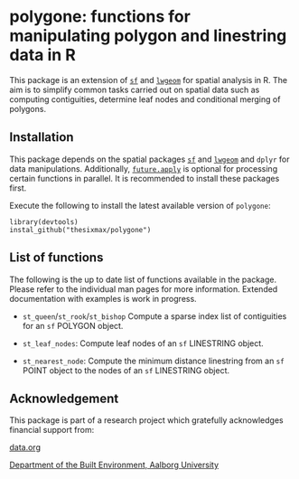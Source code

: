 # **polygone:** functions for manipulating polygon and linestring data in R

This package is an extension of [`sf`](https://github.com/r-spatial/sf) and [`lwgeom`](https://github.com/r-spatial/lwgeom) for spatial analysis in R. The aim is to simplify common tasks carried out on spatial data such as computing contiguities, determine leaf nodes and conditional merging of polygons.

## Installation

This package depends on the spatial packages [`sf`](https://github.com/r-spatial/sf) and [`lwgeom`](https://github.com/r-spatial/lwgeom) and `dplyr` for data manipulations. Additionally, [`future.apply`](https://github.com/HenrikBengtsson/future.apply) is optional for processing certain functions in parallel. It is recommended to install these packages first.

Execute the following to install the latest available version of `polygone`:

    library(devtools)
    instal_github("thesixmax/polygone")

## List of functions

The following is the up to date list of functions available in the package. Please refer to the individual man pages for more information. Extended documentation with examples is work in progress.

-   `st_queen`/`st_rook`/`st_bishop` Compute a sparse index list of contiguities for an `sf` POLYGON object.

-   `st_leaf_nodes`: Compute leaf nodes of an `sf` LINESTRING object.

-   `st_nearest_node`: Compute the minimum distance linestring from an `sf` POINT object to the nodes of an `sf` LINESTRING object.

## Acknowledgement

This package is part of a research project which gratefully acknowledges financial support from:

[data.org](https://data.org)

[Department of the Built Environment, Aalborg University](https://www.en.build.aau.dk)
